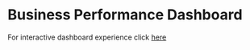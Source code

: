 # Business Performance Dashboard
For interactive dashboard experience click [here](https://public.tableau.com/app/profile/anjali.hansda/viz/BusinessPerformanceDashboard_17453320018590/Overview)